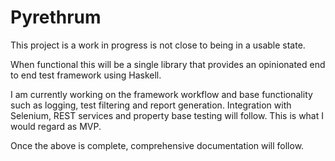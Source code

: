 # Pyrethrum

This project is a work in progress is not close to being in a usable state.

When functional this will be a single library that provides an opinionated end
to end test framework using Haskell.

I am currently working on the framework workflow and base functionality such as
logging, test filtering and report generation. Integration with Selenium, REST
services and property base testing will follow. This is what I would regard as
MVP.

Once the above is complete, comprehensive documentation will follow.
